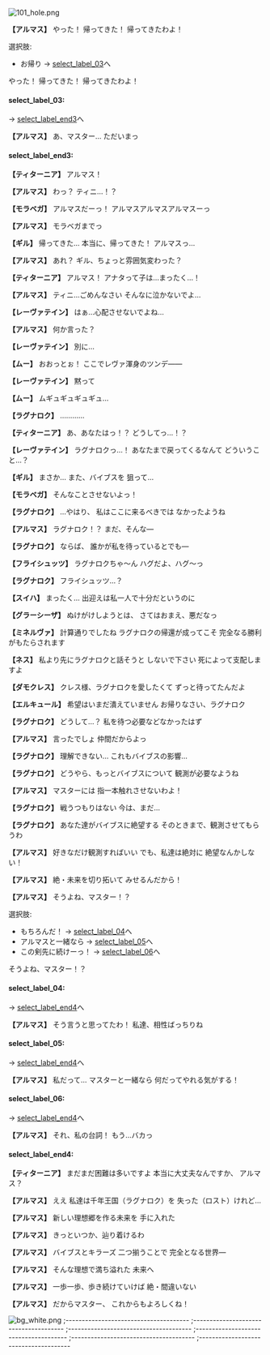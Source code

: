 
![101_hole.png](../images/backgrounds/101_hole.png)

**【アルマス】**
やった！
帰ってきた！
帰ってきたわよ！

選択肢:
- お帰り → [select_label_03](#select_label_03)へ

やった！
帰ってきた！
帰ってきたわよ！

#### select_label_03:
 → [select_label_end3](#select_label_end3)へ

**【アルマス】**
あ、マスター…
ただいまっ

#### select_label_end3:

**【ティターニア】**
アルマス！

**【アルマス】**
わっ？
ティニ…！？

**【モラベガ】**
アルマスだーっ！
アルマスアルマスアルマスーっ

**【アルマス】**
モラベガまでっ

**【ギル】**
帰ってきた…
本当に、帰ってきた！
アルマスっ…

**【アルマス】**
あれ？
ギル、ちょっと雰囲気変わった？

**【ティターニア】**
アルマス！
アナタって子は…まったく…！

**【アルマス】**
ティニ…ごめんなさい
そんなに泣かないでよ…

**【レーヴァテイン】**
はぁ…心配させないでよね…

**【アルマス】**
何か言った？

**【レーヴァテイン】**
別に…

**【ムー】**
おおっとぉ！
ここでレヴァ渾身のツンデ――

**【レーヴァテイン】**
黙って

**【ムー】**
ムギュギュギュギュ…

**【ラグナロク】**
…………

**【ティターニア】**
あ、あなたはっ！？
どうしてっ…！？

**【レーヴァテイン】**
ラグナロクっ…！
あなたまで戻ってくるなんて
どういうこと…？

**【ギル】**
まさか…
また、バイブスを
狙って…

**【モラベガ】**
そんなことさせないよっ！

**【ラグナロク】**
…やはり、
私はここに来るべきでは
なかったようね

**【アルマス】**
ラグナロク！？
まだ、そんな―

**【ラグナロク】**
ならば、 
誰かが私を待っているとでも―

**【フライシュッツ】**
ラグナロクちゃ～ん
ハグだよ、ハグ～っ

**【ラグナロク】**
フライシュッツ…？

**【スイハ】**
まったく…
出迎えは私一人で十分だというのに

**【グラーシーザ】**
ぬけがけしようとは、
さてはおまえ、悪だなっ

**【ミネルヴァ】**
計算通りでしたね
ラグナロクの帰還が成ってこそ
完全なる勝利がもたらされます

**【ネス】**
私より先にラグナロクと話そうと
しないで下さい
死によって支配しますよ

**【ダモクレス】**
クレス様、ラグナロクを愛したくて
ずっと待ってたんだよ

**【エルキュール】**
希望はいまだ潰えていません
お帰りなさい、ラグナロク

**【ラグナロク】**
どうして…？
私を待つ必要などなかったはず

**【アルマス】**
言ったでしょ
仲間だからよっ

**【ラグナロク】**
理解できない…
これもバイブスの影響…

**【ラグナロク】**
どうやら、もっとバイブスについて
観測が必要なようね

**【アルマス】**
マスターには
指一本触れさせないわよ！

**【ラグナロク】**
戦うつもりはない
今は、まだ…

**【ラグナロク】**
あなた達がバイブスに絶望する
そのときまで、観測させてもらうわ

**【アルマス】**
好きなだけ観測すればいい
でも、私達は絶対に
絶望なんかしない！

**【アルマス】**
絶・未来を切り拓いて
みせるんだから！

**【アルマス】**
そうよね、マスター！？

選択肢:
- もちろんだ！ → [select_label_04](#select_label_04)へ
- アルマスと一緒なら → [select_label_05](#select_label_05)へ
- この剣先に続けーっ！ → [select_label_06](#select_label_06)へ

そうよね、マスター！？

#### select_label_04:
 → [select_label_end4](#select_label_end4)へ

**【アルマス】**
そう言うと思ってたわ！
私達、相性ばっちりね

#### select_label_05:
 → [select_label_end4](#select_label_end4)へ


**【アルマス】**
私だって…
マスターと一緒なら
何だってやれる気がする！

#### select_label_06:
 → [select_label_end4](#select_label_end4)へ

**【アルマス】**
それ、私の台詞！
もう…バカっ

#### select_label_end4:

**【ティターニア】**
まだまだ困難は多いですよ
本当に大丈夫なんですか、
アルマス？

**【アルマス】**
ええ
私達は千年王国（ラグナロク）を
失った（ロスト）けれど…

**【アルマス】**
新しい理想郷を作る未来を
手に入れた

**【アルマス】**
きっといつか、辿り着けるわ

**【アルマス】**
バイブスとキラーズ
二つ揃うことで
完全となる世界―

**【アルマス】**
そんな理想で満ち溢れた
未来へ

**【アルマス】**
一歩一歩、歩き続けていけば
絶・間違いない

**【アルマス】**
だからマスター、
これからもよろしくね！

![bg_white.png](../images/backgrounds/bg_white.png)
;--------------------------------------
;--------------------------------------
;--------------------------------------
;--------------------------------------
;--------------------------------------
;--------------------------------------
